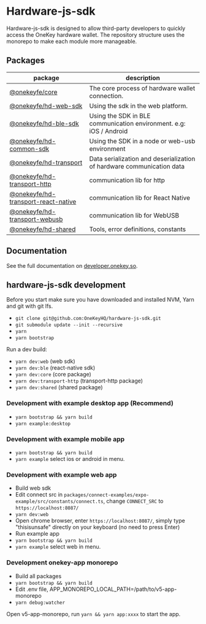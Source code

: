 # Hardware-js-sdk

Hardware-js-sdk is designed to allow third-party developers to quickly access the OneKey hardware wallet. The repository structure uses the monorepo to make each module more manageable.

## Packages

| package                                                                     | description                                                           |
| --------------------------------------------------------------------------- | --------------------------------------------------------------------- |
| [@onekeyfe/core](./packages/core)                                           | The core process of hardware wallet connection.                       |
| [@onekeyfe/hd-web-sdk](./packages/hd-web-sdk)                               | Using the sdk in the web platform.                                    |
| [@onekeyfe/hd-ble-sdk](./packages/hd-ble-sdk)                               | Using the SDK in BLE communication environment. e.g: iOS / Android    |
| [@onekeyfe/hd-common-sdk](./packages/hd-common-connect-sdk)                 | Using the SDK in a node or web-usb environment                        |
| [@onekeyfe/hd-transport](./packages/hd-transport)                           | Data serialization and deserialization of hardware communication data |
| [@onekeyfe/hd-transport-http](./packages/hd-transport-http)                 | communication lib for http                                            |
| [@onekeyfe/hd-transport-react-native](./packages/hd-transport-react-native) | communication lib for React Native                                    |
| [@onekeyfe/hd-transport-webusb](./packages/hd-transport-webusb)             | communication lib for WebUSB                                          |
| [@onekeyfe/hd-shared](./packages/shared)                                    | Tools, error definitions, constants                                   |

## Documentation

See the full documentation on [developer.onekey.so](https://developer.onekey.so/connect-to-hardware/hardware-sdk).

## hardware-js-sdk development

Before you start make sure you have downloaded and installed NVM, Yarn and git with git lfs.

- `git clone git@github.com:OneKeyHQ/hardware-js-sdk.git`
- `git submodule update --init --recursive`
- `yarn`
- `yarn bootstrap`

Run a dev build:

- `yarn dev:web` (web sdk)
- `yarn dev:ble` (react-native sdk)
- `yarn dev:core` (core package)
- `yarn dev:transport-http` (transport-http package)
- `yarn dev:shared` (shared package)

### Development with example desktop app (Recommend)
- `yarn bootstrap && yarn build`
- `yarn example:desktop`

### Development with example mobile app
- `yarn bootstrap && yarn build`
- `yarn example` select ios or android in menu.

### Development with example web app
- Build web sdk
- Edit connect src in `packages/connect-examples/expo-example/src/constants/connect.ts`, change `CONNECT_SRC` to `https://localhost:8087/`
- `yarn dev:web`
- Open chrome browser, enter `https://localhost:8087/`, simply type "thisisunsafe" directly on your keyboard (no need to press Enter)
- Run example app
- `yarn bootstrap && yarn build`
- `yarn example` select web in menu.

### Development onekey-app monorepo

- Build all packages
- `yarn bootstrap && yarn build`
- Edit .env file, APP_MONOREPO_LOCAL_PATH=/path/to/v5-app-monorepo
- `yarn debug:watcher`

Open v5-app-monorepo, run `yarn && yarn app:xxxx` to start the app.
